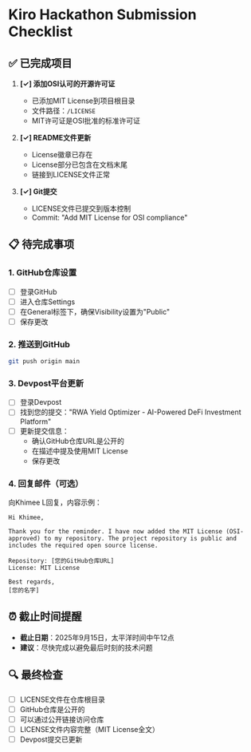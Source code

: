 # Kiro Hackathon Submission Checklist

## ✅ 已完成项目

1. **[✓] 添加OSI认可的开源许可证**
   - 已添加MIT License到项目根目录
   - 文件路径：`/LICENSE`
   - MIT许可证是OSI批准的标准许可证

2. **[✓] README文件更新**
   - License徽章已存在
   - License部分已包含在文档末尾
   - 链接到LICENSE文件正常

3. **[✓] Git提交**
   - LICENSE文件已提交到版本控制
   - Commit: "Add MIT License for OSI compliance"

## 📋 待完成事项

### 1. GitHub仓库设置
- [ ] 登录GitHub
- [ ] 进入仓库Settings
- [ ] 在General标签下，确保Visibility设置为"Public"
- [ ] 保存更改

### 2. 推送到GitHub
```bash
git push origin main
```

### 3. Devpost平台更新
- [ ] 登录Devpost
- [ ] 找到您的提交："RWA Yield Optimizer - AI-Powered DeFi Investment Platform"
- [ ] 更新提交信息：
  - 确认GitHub仓库URL是公开的
  - 在描述中提及使用MIT License
  - 保存更改

### 4. 回复邮件（可选）
向Khimee L回复，内容示例：
```
Hi Khimee,

Thank you for the reminder. I have now added the MIT License (OSI-approved) to my repository. The project repository is public and includes the required open source license.

Repository: [您的GitHub仓库URL]
License: MIT License

Best regards,
[您的名字]
```

## ⏰ 截止时间提醒
- **截止日期**：2025年9月15日，太平洋时间中午12点
- **建议**：尽快完成以避免最后时刻的技术问题

## 🔍 最终检查
- [ ] LICENSE文件在仓库根目录
- [ ] GitHub仓库是公开的
- [ ] 可以通过公开链接访问仓库
- [ ] LICENSE文件内容完整（MIT License全文）
- [ ] Devpost提交已更新